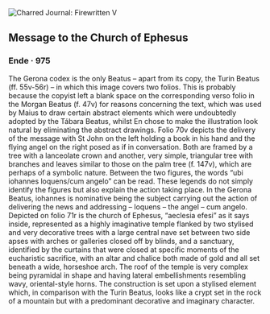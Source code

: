 <div class="artwork-of-the-day">
  <div class="container">
    <div class="img-wrapper">
      <img
        src="https://uploads8.wikiart.org/images/ende/message-to-the-church-of-ephesus.jpg!Large.jpg"
        alt="Charred Journal: Firewritten V" />
    </div>
    <div class="artwork-detail">
      <div class="artwork-origin"> 
        <h2 class="artwork-name">Message to the Church of Ephesus</h2>
        <h3 class="artist">
          Ende
                    ·  975
        </h3>
      </div>
      <p class="description">
        <span class="artwork-description-text ng-binding" ng-bind-html="viewModel.ArtworkOfTheDay.Description | unsafe">The Gerona codex is the only Beatus – apart from its copy, the Turin Beatus (ff. 55v-56r) – in which this image covers two folios. This is probably because the copyist left a blank space on the corresponding verso folio in the Morgan Beatus (f. 47v) for reasons concerning the text, which was used by Maius to draw certain abstract elements which were undoubtedly adopted by the Tábara Beatus, whilst En chose to make the illustration look natural by eliminating the abstract drawings. Folio 70v depicts the delivery of the message with St John on the left holding a book in his hand and the flying angel on the right posed as if in conversation. Both are framed by a tree with a lanceolate crown and another, very simple, triangular tree with branches and leaves similar to those on the palm tree (f. 147v), which are perhaps of a symbolic nature. Between the two figures, the words “ubi iohannes loquens/cum angelo” can be read. These legends do not simply identify the figures but also explain the action taking place. In the Gerona Beatus, iohannes is nominative being the subject carrying out the action of delivering the news and addressing – loquens – the angel – cum angelo. Depicted on folio 71r is the church of Ephesus, “aeclesia efesi” as it says inside, represented as a highly imaginative temple flanked by two stylised and very decorative trees with a large central nave set between two side apses with arches or galleries closed off by blinds, and a sanctuary, identified by the curtains that were closed at specific moments of the eucharistic sacrifice, with an altar and chalice both made of gold and all set beneath a wide, horseshoe arch. The roof of the temple is very complex being pyramidal in shape and having lateral embellishments resembling wavy, oriental-style horns. The construction is set upon a stylised element which, in comparison with the Turin Beatus, looks like a crypt set in the rock of a mountain but with a predominant decorative and imaginary character.</span>
                        <div class="text-shadow-container" ng-show="showShadow" style=""></div>
      </p>
    </div>
  </div>

</div>
